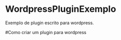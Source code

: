 # WordpressPluginExemplo
Exemplo de plugin escrito para wordpress.

#Como criar um plugin para wordpress
